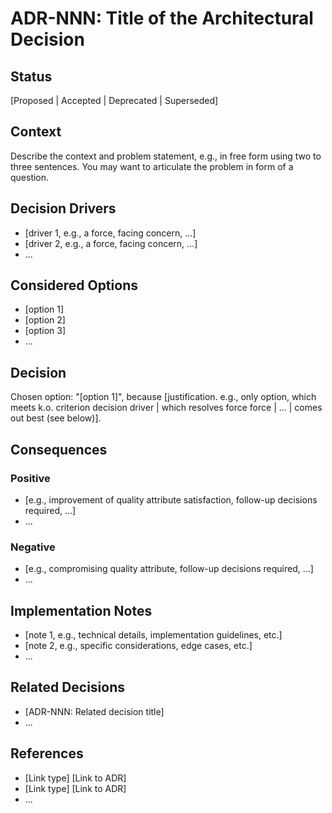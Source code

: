# ADR-NNN: Title of the Architectural Decision

## Status

[Proposed | Accepted | Deprecated | Superseded]

## Context

Describe the context and problem statement, e.g., in free form using two to three sentences. You
may want to articulate the problem in form of a question.

## Decision Drivers

* [driver 1, e.g., a force, facing concern, ...]
* [driver 2, e.g., a force, facing concern, ...]
* ... <!-- numbers of drivers can vary -->

## Considered Options

* [option 1]
* [option 2]
* [option 3]
* ... <!-- numbers of options can vary -->

## Decision

Chosen option: "[option 1]", because [justification. e.g., only option, which meets k.o. criterion
decision driver | which resolves force force | ... | comes out best (see below)].

## Consequences

### Positive

* [e.g., improvement of quality attribute satisfaction, follow-up decisions required, ...]
* ...

### Negative

* [e.g., compromising quality attribute, follow-up decisions required, ...]
* ...

## Implementation Notes

* [note 1, e.g., technical details, implementation guidelines, etc.]
* [note 2, e.g., specific considerations, edge cases, etc.]
* ...

## Related Decisions

* [ADR-NNN: Related decision title]
* ...

## References

* [Link type] [Link to ADR] <!-- example: Refined by [ADR-0005](0005-example.md) -->
* [Link type] [Link to ADR] <!-- example: Refined by [ADR-0005](0005-example.md) -->
* ... <!-- numbers of links can vary -->
